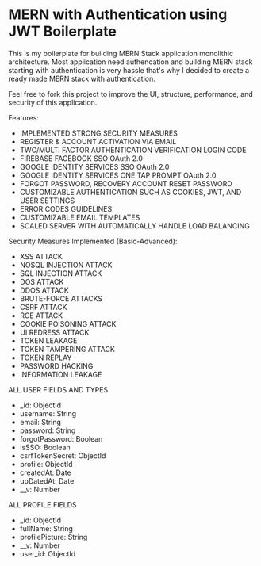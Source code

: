 # MERN with Authentication using JWT Boilerplate 

This is my boilerplate for building MERN Stack application monolithic architecture. Most application need authencation and building MERN stack starting with authentication is very hassle that's why I decided to create a ready made MERN stack with authentication.

Feel free to fork this project to improve the UI, structure, performance, and security of this application.

Features:
- IMPLEMENTED STRONG SECURITY MEASURES
- REGISTER & ACCOUNT ACTIVATION VIA EMAIL
- TWO/MULTI FACTOR AUTHENTICATION VERIFICATION LOGIN CODE
- FIREBASE FACEBOOK SSO OAuth 2.0
- GOOGLE IDENTITY SERVICES SSO OAuth 2.0
- GOOGLE IDENTITY SERVICES ONE TAP PROMPT OAuth 2.0
- FORGOT PASSWORD, RECOVERY ACCOUNT RESET PASSWORD
- CUSTOMIZABLE AUTHENTICATION SUCH AS COOKIES, JWT, AND USER SETTINGS
- ERROR CODES GUIDELINES
- CUSTOMIZABLE EMAIL TEMPLATES
- SCALED SERVER WITH AUTOMATICALLY HANDLE LOAD BALANCING

Security Measures Implemented (Basic-Advanced):
- XSS ATTACK
- NOSQL INJECTION ATTACK
- SQL INJECTION ATTACK
- DOS ATTACK
- DDOS ATTACK
- BRUTE-FORCE ATTACKS
- CSRF ATTACK
- RCE ATTACK
- COOKIE POISONING ATTACK
- UI REDRESS ATTACK
- TOKEN LEAKAGE
- TOKEN TAMPERING ATTACK
- TOKEN REPLAY
- PASSWORD HACKING
- INFORMATION LEAKAGE

ALL USER FIELDS AND TYPES
- _id: ObjectId
- username: String
- email: String
- password: String
- forgotPassword: Boolean
- isSSO: Boolean
- csrfTokenSecret: ObjectId
- profile: ObjectId
- createdAt: Date
- upDatedAt: Date
- __v: Number

ALL PROFILE FIELDS
- _id: ObjectId
- fullName: String
- profilePicture: String
- __v: Number
- user_id: ObjectId